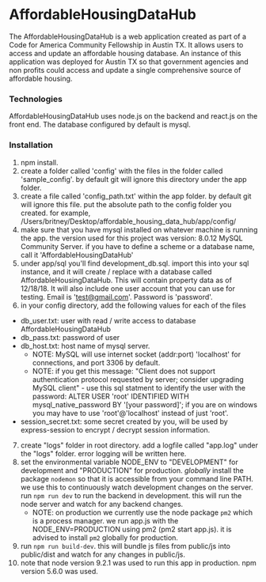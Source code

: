# AffordableHousingDataHub
The AffordableHousingDataHub is a web application created as part of a Code for America Community Fellowship in Austin TX. It allows users to access and update an affordable housing database. An instance of this application was deployed for Austin TX so that government agencies and non profits could access and update a single comprehensive source of affordable housing.

### Technologies
AffordableHousingDataHub uses node.js on the backend and react.js on the front end. The database configured by default is mysql.

### Installation
1. npm install.
2. create a folder called 'config' with the files in the folder called 'sample_config'. by default git will ignore this directory under the app folder.
3. create a file called 'config_path.txt' within the app folder. by default git will ignore this file. put the absolute path to the config folder you created. for example, /Users/britney/Desktop/affordable_housing_data_hub/app/config/
4. make sure that you have mysql installed on whatever machine is running the app. the version used for this project was version: 8.0.12 MySQL Community Server. if you have to define a scheme or a database name, call it 'AffordableHousingDataHub'
5. under app/sql you'll find development_db.sql. import this into your sql instance, and it will create / replace with a database called AffordableHousingDataHub. This will contain property data as of 12/18/18. It will also include one user account that you can use for testing. Email is 'test@gmail.com'. Password is 'password'.
6. in your config directory, add the following values for each of the files
  - db_user.txt: user with read / write access to database AffordableHousingDataHub
  - db_pass.txt: password of user
  - db_host.txt: host name of mysql server.
	- NOTE: MySQL will use internet socket (addr:port) 'localhost' for connections, and port 3306 by default.
	- NOTE: if you get this message: "Client does not support authentication protocol requested by server; consider upgrading  MySQL client" - use this sql statment to identify the user with the password: ALTER USER 'root' IDENTIFIED WITH mysql_native_password BY '[your password]'; if you are on windows you may have to use 'root'@'localhost' instead of just 'root'.
  - session_secret.txt: some secret created by you, will be used by express-session to encrypt / decrypt session information.
7. create "logs" folder in root directory. add a logfile called "app.log" under the "logs" folder. error logging will be written here.
8. set the environmental variable NODE_ENV to "DEVELOPMENT" for development and "PRODUCTION" for production. *globally* install the package `nodemon` so that it is accessible from your command line PATH. we use this to continuously watch development changes on the server. run `npm run dev` to run the backend in development. this will run the node server and watch for any backend changes.
	- NOTE: on production we currently use the node package `pm2` which is a process manager. we run app.js with the NODE_ENV=PRODUCTION using pm2 (pm2 start app.js). it is advised to install `pm2` globally for production.
9. run `npm run build-dev`. this will bundle js files from public/js into public/dist and watch for any changes in public/js.
10. note that node version 9.2.1 was used to run this app in production. npm version 5.6.0 was used.
